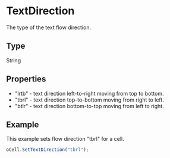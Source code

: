 # TextDirection

The type of the text flow direction.

## Type

String

## Properties

- "lrtb" - text direction left-to-right moving from top to bottom.
- "tbrl" - text direction top-to-bottom moving from right to left.
- "btlr" - text direction bottom-to-top moving from left to right.

## Example

This example sets flow direction "tbrl" for a cell.

```javascript
oCell.SetTextDirection("tbrl");
```